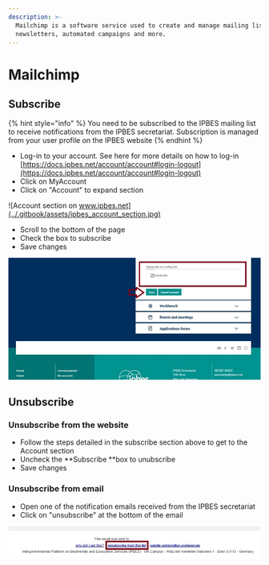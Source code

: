 ```yaml
---
description: >-
  Mailchimp is a software service used to create and manage mailing lists,
  newsletters, automated campaigns and more.
---
```


# Mailchimp

## Subscribe

{% hint style="info" %}
You need to be subscribed to the IPBES mailing list to receive notifications from the IPBES secretariat. Subscription is managed from your user profile on the IPBES website
{% endhint %}

* Log-in to your account. See here for more details on how to log-in [https://docs.ipbes.net/account/account#login-logout](https://docs.ipbes.net/account/account#login-logout)
* Click on MyAccount
* Click on "Account" to expand section

![Account section on www.ipbes.net](../.gitbook/assets/ipbes_account_section.jpg)

* Scroll to the bottom of the page
* Check the box to subscribe
* Save changes

![](../.gitbook/assets/mailchimp_check-subscription.jpg)

## Unsubscribe

### Unsubscribe from the website

* Follow the steps detailed in the subscribe section above to get to the Account section
* Uncheck the **Subscribe **box to unubscribe
* Save changes

### Unsubscribe from email

* Open one of the notification emails received from the IPBES secretariat
* Click on "unsubscribe" at the bottom of the email

![Unsubscribe from IPBES notifications](../.gitbook/assets/mailchimp_unsubscribe.jpg)
